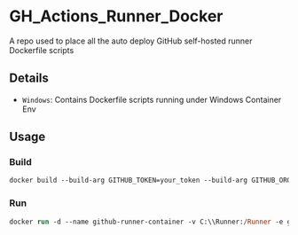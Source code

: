 # GH_Actions_Runner_Docker

A repo used to place all the auto deploy GitHub self-hosted runner Dockerfile scripts

## Details

- `Windows`: Contains Dockerfile scripts running under Windows Container Env

## Usage

### Build

```ps
docker build --build-arg GITHUB_TOKEN=your_token --build-arg GITHUB_ORG=your_org -t github-runner .
```

### Run

```ps
docker run -d --name github-runner-container -v C:\\Runner:/Runner -e github-runner
```
